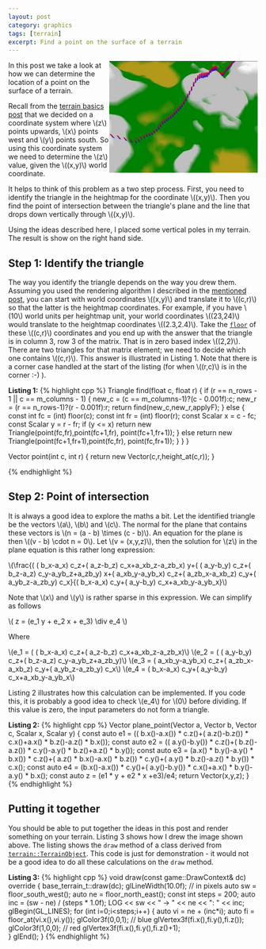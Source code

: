 ```yaml
---
layout: post
category: graphics
tags: [terrain]
excerpt: Find a point on the surface of a terrain 
---
```

<img src="/assets/images/2013/terrain-surface.jpg" style="float:right"/> 
In this post we take a look at how we can determine the location of a point on the surface of a terrain.

Recall from the <a href="{% post_url 2013-07-13-terrain-rendering-basics %}">terrain basics post</a> that we decided on a coordinate system where \\(z\\) points upwards, \\(x\\) points west and \\(y\\) points south.  So using this coordinate system we need to determine the \\(z\\) value, given the \\((x,y)\\) world coordinate.

It helps to think of this problem as a two step process. First, you need to identify the triangle in the heightmap for the coordinate \\((x,y)\\).  Then you find the point of intersection between the triangle's plane and the line that drops down vertically through \\((x,y)\\).   

Using the ideas described here, I placed some vertical poles in my terrain.  The result is show on the right hand side.

## Step 1: Identify the triangle
The way you identify the triangle depends on the way you drew them.  Assuming you used the rendering algorithm I described in the <a href="{% post_url 2013-07-13-terrain-rendering-basics %}">mentioned post</a>, you can start with world coordinates \\((x,y)\\) and translate it to \\((c,r)\\) so that the latter is the heightmap coordinates.  For example, if you have \\(10\\) world units per heightmap unit, your world coordinates \\((23,24)\\) would translate to the heightmap coordinates \\((2.3,2.4)\\).  Take the [`floor`](http://www.cplusplus.com/reference/cmath/floor/) of these \\((c,r)\\) coordinates and you end up with the answer that the triangle is in column 3, row 3 of the matrix.  That is in zero based index \\((2,2)\\).  There are two triangles for that matrix element; we need to decide which one contains \\((c,r)\\).  This answer is illustrated in Listing 1.  Note that there is a corner case handled at the start of the listing (for when \\((r,c)\\) is in the corner :-) ).  

**Listing 1:**
{% highlight cpp %}
Triangle find(float c, float r) {
	if (r == n_rows - 1 || c == m_columns - 1) {
		new_c = (c == m_columns-1)?(c - 0.001f):c;
		new_r = (r == n_rows-1)?(r - 0.001f):r;
		return find(new_c,new_r,applyF);
	} else {
		const int fc = (int) floor(c);
		const int fr = (int) floor(r);
		const Scalar x = c - fc;
		const Scalar y = r - fr;
		if (y <= x) 
			return new Triangle(point(fc,fr),point(fc+1,fr),
				point(fc+1,fr+1));
		} else 
			return new Triangle(point(fc+1,fr+1),point(fc,fr),
				point(fc,fr+1));
		}
	}
}

Vector point(int c, int r) {
	return new Vector(c,r,height_at(c,r));
}

{% endhighlight %}

## Step 2: Point of intersection
It is always a good idea to explore the maths a bit. Let the identified triangle be the vectors \\(a\\), \\(b\\) and \\(c\\). The normal for the plane that contains these vectors is \\(n = (a - b) \times (c - b)\\).  An equation for the plane is then \\((v - b) \cdot n = 0\\).  Let \\(v = (x,y,z)\\), then the solution for \\(z\\) in the plane equation is this rather long expression:

\\(\frac{( ( b_x-a_x) c_z+( a_z-b_z) c_x+a_xb_z-a_zb_x) y+( ( a_y-b_y) c_z+( b_z-a_z) c_y-a_yb_z+a_zb_y) x+( a_xb_y-a_yb_x) c_z+( a_zb_x-a_xb_z) c_y+( a_yb_z-a_zb_y) c_x}{( b_x-a_x) c_y+( a_y-b_y) c_x+a_xb_y-a_yb_x}\\)  

Note that \\(x\\) and \\(y\\) is rather sparse in this expression.  We can simplify as follows

\\( z = (e_1 y + e_2 x + e_3) \div e_4 \\) 

Where

\\(e_1 = ( ( b_x-a_x) c_z+( a_z-b_z) c_x+a_xb_z-a_zb_x)\\)
\\(e_2 = ( ( a_y-b_y) c_z+( b_z-a_z) c_y-a_yb_z+a_zb_y)\\)
\\(e_3 = ( a_xb_y-a_yb_x) c_z+( a_zb_x-a_xb_z) c_y+( a_yb_z-a_zb_y) c_x\\)
\\(e_4 = ( b_x-a_x) c_y+( a_y-b_y) c_x+a_xb_y-a_yb_x\\)

Listing 2 illustrates how this calculation can be implemented. If you code this, it is probably a good idea to check \\(e_4\\) for \\(0\\) before dividing.  If this value is zero, the input parameters do not form a triangle. 

**Listing 2:**
{% highlight cpp %}
Vector plane_point(Vector a, Vector b, Vector c, Scalar x, Scalar y) {
	const auto e1 = (( b.x()-a.x()) * c.z()+( a.z()-b.z()) * c.x()+a.x() * b.z()-a.z() * 
		b.x());
	const auto e2 = (( a.y()-b.y()) * c.z()+( b.z()-a.z()) * c.y()-a.y() * b.z()+a.z() *
		b.y());
	const auto e3 = (a.x() * b.y()-a.y() * b.x()) * c.z()+( a.z() * b.x()-a.x() 
		* b.z()) * c.y()+( a.y() * b.z()-a.z() * b.y()) * c.x();
	const auto e4 = (b.x()-a.x()) * c.y()+( a.y()-b.y()) * c.x()+a.x() * b.y()-a.y() * 
		b.x();
	const auto z = (e1 * y + e2 * x +e3)/e4; 
	return Vector(x,y,z);
}
{% endhighlight %}

## Putting it together
You should be able to put together the ideas in this post and render something on your terrain. Listing 3 shows how I drew the image shown above.  The listing shows the `draw` method of a class derived from [`terrain::TerrainObject`](/gameex/html/classterrain_1_1_terrain_object.html).  This code is just for demonstration - it would not be a good idea to do all these calculations on the `draw` method.

**Listing 3:**
{% highlight cpp %}
void draw(const game::DrawContext& dc) override {
		base_terrain_t::draw(dc);
	glLineWidth(10.0f); // in pixels
	auto sw = floor_south_west();
	auto ne = floor_north_east();
	const int steps = 200;
	auto inc = (sw - ne) / (steps * 1.0f);
	LOG << sw << " -> " << ne << ": " << inc;
	glBegin(GL_LINES); 
	for (int i=0;i<steps;i++) {
		auto vi = ne + (inc*i);
		auto fi = floor_at(vi.x(),vi.y());
		glColor3f(0,0,1); // blue
		glVertex3f(fi.x(),fi.y(),fi.z());  
		glColor3f(1,0,0); // red
		glVertex3f(fi.x(),fi.y(),fi.z()+1);    	
	}
	glEnd();
}
{% endhighlight %}
